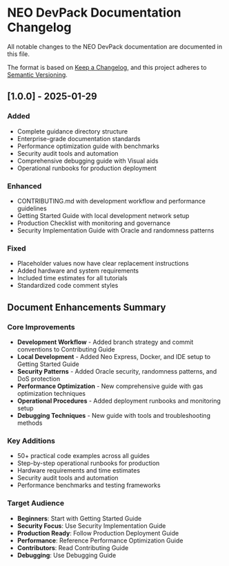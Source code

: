 # NEO DevPack Documentation Changelog

All notable changes to the NEO DevPack documentation are documented in this file.

The format is based on [Keep a Changelog](https://keepachangelog.com/en/1.0.0/),
and this project adheres to [Semantic Versioning](https://semver.org/spec/v2.0.0.html).

## [1.0.0] - 2025-01-29

### Added
- Complete guidance directory structure
- Enterprise-grade documentation standards
- Performance optimization guide with benchmarks
- Security audit tools and automation
- Comprehensive debugging guide with Visual aids
- Operational runbooks for production deployment

### Enhanced
- CONTRIBUTING.md with development workflow and performance guidelines
- Getting Started Guide with local development network setup
- Production Checklist with monitoring and governance
- Security Implementation Guide with Oracle and randomness patterns

### Fixed
- Placeholder values now have clear replacement instructions
- Added hardware and system requirements
- Included time estimates for all tutorials
- Standardized code comment styles

## Document Enhancements Summary

### Core Improvements
- **Development Workflow** - Added branch strategy and commit conventions to Contributing Guide
- **Local Development** - Added Neo Express, Docker, and IDE setup to Getting Started Guide  
- **Security Patterns** - Added Oracle security, randomness patterns, and DoS protection
- **Performance Optimization** - New comprehensive guide with gas optimization techniques
- **Operational Procedures** - Added deployment runbooks and monitoring setup
- **Debugging Techniques** - New guide with tools and troubleshooting methods

### Key Additions
- 50+ practical code examples across all guides
- Step-by-step operational runbooks for production
- Hardware requirements and time estimates
- Security audit tools and automation
- Performance benchmarks and testing frameworks

### Target Audience
- **Beginners**: Start with Getting Started Guide
- **Security Focus**: Use Security Implementation Guide
- **Production Ready**: Follow Production Deployment Guide
- **Performance**: Reference Performance Optimization Guide
- **Contributors**: Read Contributing Guide
- **Debugging**: Use Debugging Guide
